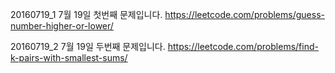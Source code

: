 ﻿20160719_1
7월 19일 첫번째 문제입니다.
https://leetcode.com/problems/guess-number-higher-or-lower/

20160719_2
7월 19일 두번째 문제입니다.
https://leetcode.com/problems/find-k-pairs-with-smallest-sums/
